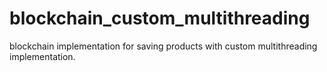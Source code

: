 # blockchain_custom_multithreading
blockchain implementation for saving products with custom multithreading implementation.
